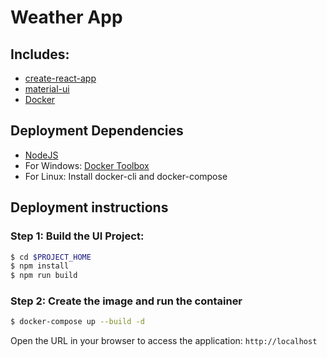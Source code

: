 # Weather App
## Includes:
- [create-react-app](https://github.com/facebookincubator/create-react-app)
- [material-ui](http://material-ui.com)
- [Docker](https://docker.com)

## Deployment Dependencies
- [NodeJS](https://nodejs.org)
- For Windows: [Docker Toolbox](https://www.docker.com/products/docker-toolbox)
- For Linux: Install docker-cli and docker-compose

## Deployment instructions

### Step 1: Build the UI Project:
```sh
$ cd $PROJECT_HOME
$ npm install
$ npm run build
```

### Step 2: Create the image and run the container
```sh
$ docker-compose up --build -d
```

Open the URL in your browser to access the application: `http://localhost`


